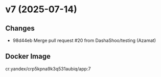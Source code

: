 # v7 (2025-07-14)
## Changes
- 98d44eb Merge pull request #20 from DashaShoo/testing (Azamat)
## Docker Image
cr.yandex/crp5kpna9k3q531aubiq/app:7


